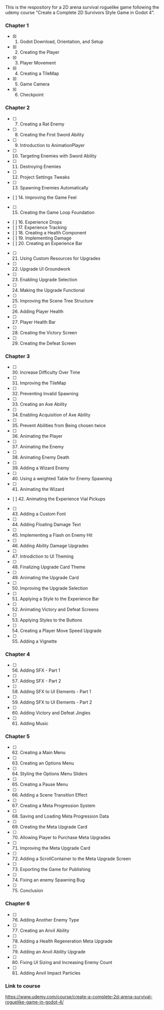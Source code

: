 This is the respository for a 2D arena survival roguelike game following the udemy course
"Create a Complete 2D Survivors Style Game in Godot 4".

### Chapter 1
- [x] 1. Godot Download, Orientation, and Setup
- [x] 2. Creating the Player
- [x] 3. Player Movement
- [x] 4. Creating a TileMap
- [x] 5. Game Camera
- [x] 6. Checkpoint

### Chapter 2
- [ ] 7. Creating a Rat Enemy
- [ ] 8. Creating the First Sword Ability
- [ ] 9. Introduction to AnimationPlayer
- [ ] 10. Targeting Enemies with Sword Ability
- [ ] 11. Destroying Enemies
- [ ] 12. Project Settings Tweaks
- [ ] 13. Spawning Enemies Automatically
- [ ] 14. Improving the Game Feel
- [ ] 15. Creating the Game Loop Foundation
- [ ] 16. Experience Drops
- [ ] 17. Experience Tracking
- [ ] 18. Creating a Health Component
- [ ] 19. Implementing Damage
- [ ] 20. Creating an Experience Bar
- [ ] 21. Using Custom Resources for Upgrades
- [ ] 22. Upgrade UI Groundwork
- [ ] 23. Enabling Upgrade Selection
- [ ] 24. Making the Upgrade Functional
- [ ] 25. Improving the Scene Tree Structure
- [ ] 26. Adding Player Health
- [ ] 27. Player Health Bar
- [ ] 28. Creating the Victory Screen
- [ ] 29. Creating the Defeat Screen

### Chapter 3
- [ ] 30. Increase Difficulty Over Time
- [ ] 31. Improving the TileMap
- [ ] 32. Preventing Invalid Spawning
- [ ] 33. Creating an Axe Ability
- [ ] 34. Enabling Acquisition of Axe Ability
- [ ] 35. Prevent Abilities from Being chosen twice
- [ ] 36. Animating the Player
- [ ] 37. Animating the Enemy
- [ ] 38. Animating Enemy Death
- [ ] 39. Adding a Wizard Enemy
- [ ] 40. Using a weighted Table for Enemy Spawning
- [ ] 41. Animating the Wizard
- [ ] 42. Animating the Experience Vial Pickups
- [ ] 43. Adding a Custom Font
- [ ] 44. Adding Floating Damage Text
- [ ] 45. Implementing a Flash on Enemy Hit
- [ ] 46. Adding Ability Damage Upgrades
- [ ] 47. Introdiction to UI Theming
- [ ] 48. Finalizing Upgrade Card Theme
- [ ] 49. Animating the Upgrade Card
- [ ] 50. Improving the Upgrade Selection
- [ ] 51. Applying a Style to the Experience Bar
- [ ] 52. Animating Victory and Defeat Screens
- [ ] 53. Applying Styles to the Buttons
- [ ] 54. Creating a Player Move Speed Upgrade
- [ ] 55. Adding a Vignette

### Chapter 4
- [ ] 56. Adding SFX - Part 1
- [ ] 57. Adding SFX - Part 2
- [ ] 58. Adding SFX to UI Elements - Part 1
- [ ] 59. Adding SFX to UI Elements - Part 2
- [ ] 60. Adding Victory and Defeat Jingles
- [ ] 61. Adding Music

### Chapter 5
- [ ] 62. Creating a Main Menu
- [ ] 63. Creating an Options Menu
- [ ] 64. Styling the Options Menu Sliders
- [ ] 65. Creating a Pause Menu
- [ ] 66. Adding a Scene Transition Effect
- [ ] 67. Creating a Meta Progression System
- [ ] 68. Saving and Loading Meta Progression Data
- [ ] 69. Creating the Meta Upgrade Card
- [ ] 70. Allowing Player to Purchase Meta Upgrades
- [ ] 71. Improving the Meta Upgrade Card
- [ ] 72. Adding a ScrollContainer to the Meta Upgrade Screen
- [ ] 73. Exporting the Game for Publishing
- [ ] 74. Fixing an enemy Spawning Bug
- [ ] 75. Conclusion

### Chapter 6
- [ ] 76. Adding Another Enemy Type
- [ ] 77. Creating an Anvil Ability
- [ ] 78. Adding a Health Regeneration Meta Upgrade
- [ ] 79. Adding an Anvil Ability Upgrade
- [ ] 80. Fixing UI Sizing and Increasing Enemy Count
- [ ] 81. Adding Anvil Impact Particles

### Link to course
https://www.udemy.com/course/create-a-complete-2d-arena-survival-roguelike-game-in-godot-4/
